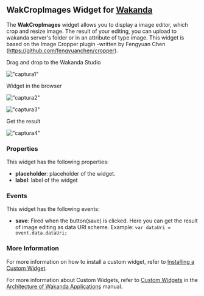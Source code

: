 ## WakCropImages Widget for [Wakanda](http://wakanda.org)

The __WakCropImages__ widget allows you to display a image editor, which crop and resize image. The result of your editing, you can upload to wakanda server's folder or in an attribute of type image. This widget is based on the Image Cropper plugin -written by Fengyuan Chen (https://github.com/fengyuanchen/cropper).

Drag and drop to the Wakanda Studio

!["captura1"](http://nsae01.casimages.net/img/2014/11/13/141113050643401712.png "captura1")

Widget in the browser

!["captura2"](http://nsae01.casimages.net/img/2014/11/13/141113050643669326.png "captura2")

!["captura3"](http://nsae01.casimages.net/img/2014/11/13/141113050643837820.png "captura3")

Get the result

!["captura4"](http://nsae01.casimages.net/img/2014/11/13/14111305064465974.png "captura4")


### Properties
This widget has the following properties:

* __placeholder__: placeholder of the widget.
* __label__: label of the widget

### Events
This widget has the following events:

* __save__: Fired when the button(save) is clicked. Here you can get the result of image editing as data URI scheme. Example: `var dataUri = event.data.dataUri;`


### More Information
For more information on how to install a custom widget, refer to [Installing a Custom Widget](http://doc.wakanda.org/WakandaStudio0/help/Title/en/page3869.html#1027761).

For more information about Custom Widgets, refer to [Custom Widgets](http://doc.wakanda.org/Wakanda0.v5/help/Title/en/page3863.html "Custom Widgets") in the [Architecture of Wakanda Applications](http://doc.wakanda.org/Wakanda0.v5/help/Title/en/page3844.html "Architecture of Wakanda Applications") manual.
